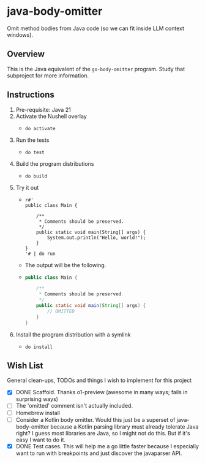 # java-body-omitter

Omit method bodies from Java code (so we can fit inside LLM context windows).


## Overview

This is the Java equivalent of the `go-body-omitter` program. Study that subproject for more information. 


## Instructions

1. Pre-requisite: Java 21
2. Activate the Nushell overlay
    * ```nushell
      do activate
      ```
3. Run the tests
    * ```nushell
      do test
      ```
4. Build the program distributions
    * ```nushell
      do build
      ```
5. Try it out
    * ```nushell
      r#'
      public class Main {
      
          /**
           * Comments should be preserved.
           */
          public static void main(String[] args) {
              System.out.println("Hello, world!");
          }
      }
      '# | do run
      ```
    * The output will be the following.
    * ```java
      public class Main {
      
          /**
           * Comments should be preserved.
           */
          public static void main(String[] args) {
              // OMITTED
          }
      }
      ```
6. Install the program distribution with a symlink
    * ```nushell
      do install
      ```


## Wish List

General clean-ups, TODOs and things I wish to implement for this project

* [x] DONE Scaffold. Thanks o1-preview (awesome in many ways; fails in surprising ways)
* [ ] The 'omitted' comment isn't actually included.
* [ ] Homebrew install
* [ ] Consider a Kotlin body omitter. Would this just be a superset of java-body-omitter because a Kotlin parsing
  library must already tolerate Java right? I guess most libraries are Java, so I might not do this. But if it's easy I
  want to do it.
* [x] DONE Test cases. This will help me a go little faster because I especially want to run with breakpoints and just
  discover the javaparser API. 
